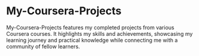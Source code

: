 # My-Coursera-Projects

My-Coursera-Projects features my completed projects from various Coursera courses. It highlights my skills and achievements, showcasing my learning journey and practical knowledge while connecting me with a community of fellow learners.

